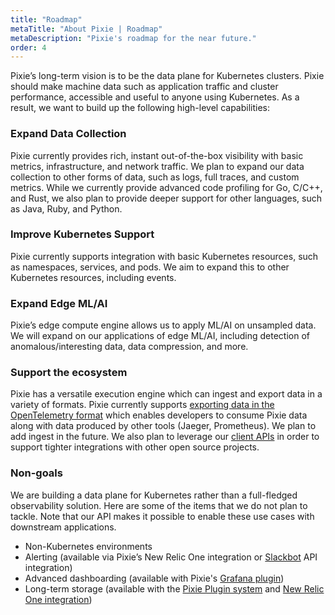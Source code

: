 ```yaml
---
title: "Roadmap"
metaTitle: "About Pixie | Roadmap"
metaDescription: "Pixie's roadmap for the near future."
order: 4
---
```


Pixie’s long-term vision is to be the data plane for Kubernetes clusters. Pixie should make machine data such as application traffic and cluster performance, accessible and useful to anyone using Kubernetes. As a result, we want to build up the following high-level capabilities:

### Expand Data Collection

Pixie currently provides rich, instant out-of-the-box visibility with basic metrics, infrastructure, and network traffic. We plan to expand our data collection to other forms of data, such as logs, full traces, and custom metrics. While we currently provide advanced code profiling for Go, C/C++, and Rust, we also plan to provide deeper support for other languages, such as Java, Ruby, and Python.

### Improve Kubernetes Support

Pixie currently supports integration with basic Kubernetes resources, such as namespaces, services, and pods. We aim to expand this to other Kubernetes resources, including events.

### Expand Edge ML/AI

Pixie’s edge compute engine allows us to apply ML/AI on unsampled data. We will expand on our applications of edge ML/AI, including detection of anomalous/interesting data, data compression, and more.

### Support the ecosystem

Pixie has a versatile execution engine which can ingest and export data in a variety of formats. Pixie currently supports [exporting data in the OpenTelemetry format](/tutorials/integrations/otel/) which enables developers to consume Pixie data along with data produced by other tools (Jaeger, Prometheus). We plan to add ingest in the future. We also plan to leverage our [client APIs](/reference/api) in order to support tighter integrations with other open source projects.

### Non-goals

We are building a data plane for Kubernetes rather than a full-fledged observability solution. Here are some of the items that we do not plan to tackle. Note that our API makes it possible to enable these use cases with downstream applications.

* Non-Kubernetes environments
* Alerting (available via Pixie’s New Relic One integration or [Slackbot](/tutorials/integrations/slackbot-alert) API integration)
* Advanced dashboarding (available with Pixie's [Grafana plugin](/reference/plugins/grafana))
* Long-term storage (available with the [Pixie Plugin system](/reference/plugins/plugin-system) and [New Relic One integration](https://newrelic.com/platform/kubernetes-pixie))
